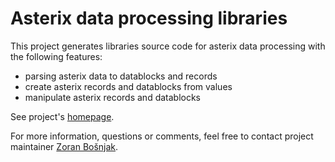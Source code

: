 # Asterix data processing libraries

This project generates libraries source code for asterix data processing with
the following features:

- parsing asterix data to datablocks and records
- create asterix records and datablocks from values
- manipulate asterix records and datablocks

See project's [homepage](https://zoranbosnjak.github.io/asterix-lib-generator/).

For more information, questions or comments, feel free to
contact project maintainer [Zoran Bošnjak](mailto:zoran.bosnjak@sloveniacontrol.si).

